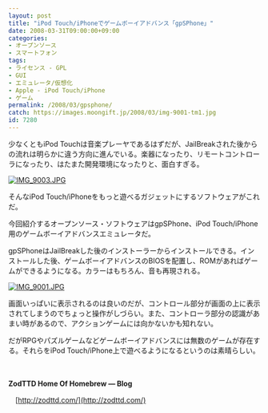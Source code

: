 ```yaml
---
layout: post
title: "iPod Touch/iPhoneでゲームボーイアドバンス「gpSPhone」"
date: 2008-03-31T09:00:00+09:00
categories:
- オープンソース
- スマートフォン
tags: 
- ライセンス - GPL
- GUI
- エミュレータ/仮想化
- Apple - iPod Touch/iPhone
- ゲーム
permalink: /2008/03/gpsphone/
catch: https://images.moongift.jp/2008/03/img-9001-tm1.jpg
id: 7280
---
```

少なくともiPod Touchは音楽プレーヤであるはずだが、JailBreakされた後からの流れは明らかに違う方向に進んでいる。楽器になったり、リモートコントローラになったり、はたまた開発環境になったりと、面白すぎる。

  

[![IMG_9003.JPG](https://images.moongift.jp/2008/03/img-9003-tm2.jpg)](https://images.moongift.jp/2008/03/img-90032.jpg)

  

そんなiPod Touch/iPhoneをもっと遊べるガジェットにするソフトウェアがこれだ。

  

今回紹介するオープンソース・ソフトウェアはgpSPhone、iPod Touch/iPhone用のゲームボーイアドバンスエミュレータだ。

  
  
<!--more-->  

gpSPhoneはJailBreakした後のインストーラーからインストールできる。インストールした後、ゲームボーイアドバンスのBIOSを配置し、ROMがあればゲームができるようになる。カラーはもちろん、音も再現される。

  

[![IMG_9001.JPG](https://images.moongift.jp/2008/03/img-9001-tm1.jpg)](https://images.moongift.jp/2008/03/img-90012.jpg)

  

画面いっぱいに表示されるのは良いのだが、コントロール部分が画面の上に表示されてしまうのでちょっと操作がしづらい。また、コントローラ部分の認識があまい時があるので、アクションゲームには向かないかも知れない。

  

だがRPGやパズルゲームなどゲームボーイアドバンスには無数のゲームが存在する。それらをiPod Touch/iPhone上で遊べるようになるというのは素晴らしい。

  

　

  

**ZodTTD Home Of Homebrew — Blog**  
  
　[http://zodttd.com/](http://zodttd.com/)

  
